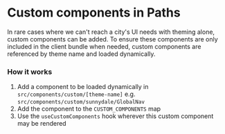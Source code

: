 # Custom components in Paths

In rare cases where we can't reach a city's UI needs with theming alone,
custom components can be added. To ensure these components are only included
in the client bundle when needed, custom components are referenced by theme name
and loaded dynamically.

### How it works

1. Add a component to be loaded dynamically in `src/components/custom/[theme-name]` e.g. `src/components/custom/sunnydale/GlobalNav`
2. Add the component to the `CUSTOM_COMPONENTS` map
3. Use the `useCustomComponents` hook wherever this custom component may be rendered

